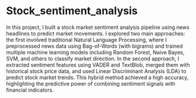 # Stock_sentiment_analysis
In this project, I built a stock market sentiment analysis pipeline using news headlines to predict market movements. 
I explored two main approaches: the first involved traditional Natural Language Processing, where I preprocessed news data using Bag-of-Words (with bigrams) and trained multiple machine learning models including Random Forest, Naive Bayes, SVM, and others to classify market direction. 
In the second approach, I extracted sentiment features using VADER and TextBlob, merged them with historical stock price data, and used Linear Discriminant Analysis (LDA) to predict stock market trends. This hybrid method achieved a high accuracy, highlighting the predictive power of combining sentiment signals with financial indicators.
